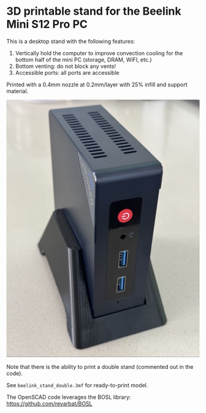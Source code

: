 # 3D printable stand for the Beelink Mini S12 Pro PC

This is a desktop stand with the following features:
1. Vertically hold the computer to improve convection cooling for the bottom half of the mini PC (storage, DRAM, WiFI, etc.)
2. Bottom venting: do not block any vents!
3. Accessible ports: all ports are accessible

Printed with a 0.4mm nozzle at 0.2mm/layer with 25% infill and support material.

![Beelink Mini S12 Pro PC sitting on the black PETG printed stand](beelink-stand.jpg?raw=true "Black PETG stand with Beelink Mini S12 Pro PC")

Note that there is the ability to print a double stand (commented out in the code).

See `beelink_stand_double.3mf` for ready-to-print model. 

The OpenSCAD code leverages the BOSL library: https://github.com/revarbat/BOSL
